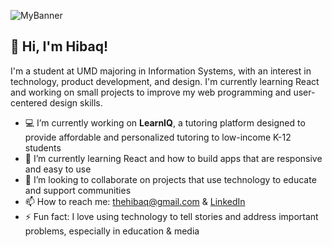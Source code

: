 ![MyBanner](https://github.com/user-attachments/assets/fefdb13d-3c4a-4d04-90be-299e606638a5)

## 👋 Hi, I'm Hibaq! 

I'm a student at UMD majoring in Information Systems, with an interest in technology, product development, and design. I'm currently learning React and working on small projects to improve my web programming and user-centered design skills.

- 💻 I’m currently working on **LearnIQ**, a tutoring platform designed to provide affordable and personalized tutoring to low-income K-12 students 
- 🌱 I’m currently learning React and how to build apps that are responsive and easy to use
- 👯 I’m looking to collaborate on projects that use technology to educate and support communities
- 📫 How to reach me: thehibaq@gmail.com & [LinkedIn](www.linkedin.com/in/hibaqyasir)
- ⚡ Fun fact: I love using technology to tell stories and address important problems, especially in education & media
